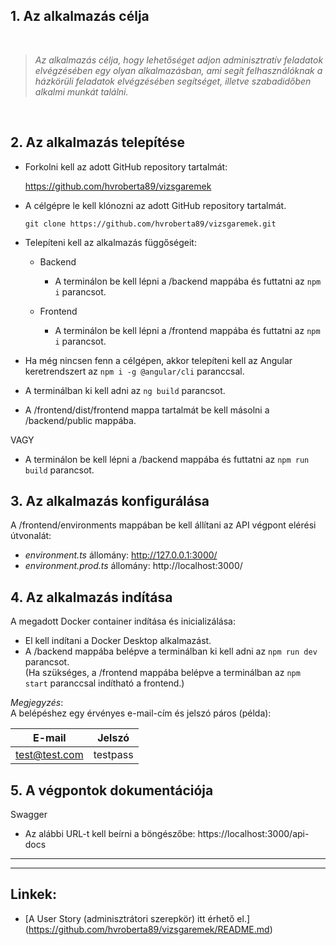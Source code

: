 ## **1. Az alkalmazás célja**
​
> _Az alkalmazás célja, hogy lehetőséget adjon adminisztratív feladatok elvégzésében egy olyan alkalmazásban, ami segít felhasználóknak a házkörüli feladatok elvégzésében segítséget, illetve szabadidőben alkalmi munkát találni._

​
## **2. Az alkalmazás telepítése**

- Forkolni kell az adott GitHub repository tartalmát:

    https://github.com/hvroberta89/vizsgaremek

- A célgépre le kell klónozni az adott GitHub repository tartalmát.

   `git clone https://github.com/hvroberta89/vizsgaremek.git`

- Telepíteni kell az alkalmazás függőségeit:

    - Backend

        - A terminálon be kell lépni a /backend mappába és futtatni az `npm i` parancsot.
    
    - Frontend

        - A terminálon be kell lépni a /frontend mappába és futtatni az `npm i` parancsot.  

- Ha még nincsen fenn a célgépen, akkor telepíteni kell az Angular keretrendszert az `npm i -g @angular/cli` paranccsal.
- A terminálban ki kell adni az `ng build` parancsot.
- A /frontend/dist/frontend mappa tartalmát be kell másolni a /backend/public mappába.

VAGY

- A terminálon be kell lépni a /backend mappába és futtatni az `npm run build` parancsot.

## **3. Az alkalmazás konfigurálása**

A /frontend/environments mappában be kell állítani az API végpont elérési útvonalát: 

  - _environment.ts_ állomány: http://127.0.0.1:3000/  
  - _environment.prod.ts_ állomány: http://localhost:3000/ 

## **4. Az alkalmazás indítása**

A megadott Docker container indítása és inicializálása:

- El kell indítani a Docker Desktop alkalmazást.
- A /backend mappába belépve a terminálban ki kell adni az `npm run dev` parancsot.  
(Ha szükséges, a /frontend mappába belépve a terminálban az `npm start` paranccsal indítható a frontend.) 

_Megjegyzés_:  
A belépéshez egy érvényes e-mail-cím és jelszó páros (példa):  

E-mail | Jelszó
------------ | -------------
test@test.com| testpass

## **5. A végpontok dokumentációja**

Swagger 
- Az alábbi URL-t kell beírni a böngészőbe: https://localhost:3000/api-docs

---
---

## **Linkek:**  

- [A User Story (adminisztrátori szerepkör) itt érhető el.] (https://github.com/hvroberta89/vizsgaremek/README.md)


